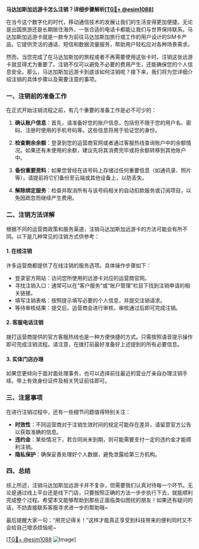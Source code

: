 **马达加斯加远游卡怎么注销？详细步骤解析[[TG💪+ @esim1088](https://t.me/s/esim1088)]**

在当今这个数字化的时代，移动通信技术的发展让我们的生活变得更加便捷。无论是出国旅游还是长期居住海外，一张合适的电话卡都能让我们与世界保持联系。马达加斯加远游卡就是一款专为前往马达加斯加旅行或工作的用户设计的SIM卡产品，它提供灵活的通话、短信和数据流量服务，帮助用户轻松应对各种场景需求。

然而，当您完成了在马达加斯加的旅程或者不再需要使用这张卡时，注销这张远游卡就显得尤为重要了。注销不仅可以避免不必要的费用产生，还能确保您的个人信息安全。那么，马达加斯加远游卡到底该如何注销呢？接下来，我们将为您详细介绍注销的具体步骤以及需要注意的事项。

### 一、注销前的准备工作

在正式开始注销流程之前，有几个重要的准备工作是必不可少的：

1. **确认账户信息**：首先，请准备好您的账户信息，包括但不限于您的用户名、密码、注册时使用的手机号码等。这些信息将用于验证您的身份。
   
2. **检查剩余余额**：登录到您的运营商官网或者通过客服热线查询账户中的余额情况。如果还有未使用的余额，建议先将其消费完毕或将余额转移到其他账户中。

3. **备份重要资料**：如果您曾经在该号码上存储过任何重要信息（如通讯录、照片等），请提前将它们备份至云端或其他设备上，以防丢失。

4. **解除绑定服务**：检查并取消所有与该号码相关的自动扣款服务或订阅项目，以免因疏忽而继续产生费用。

### 二、注销方法详解

根据不同的运营商政策和服务渠道，注销马达加斯加远游卡的方法可能会有所不同。以下是几种常见的注销方式供参考：

#### 1. 在线注销

许多运营商都提供了在线注销的服务选项。具体操作步骤如下：

- 登录官方网站：访问您所使用的远游卡对应的运营商官网。
- 寻找注销入口：通常可以在“客户服务”或“账户管理”栏目下找到注销申请的相关链接。
- 填写注销表格：按照提示填写必要的个人信息，并提交注销请求。
- 等待审核结果：提交后，运营商会进行审核，审核通过后即可完成注销。

#### 2. 客服电话注销

拨打运营商提供的官方客服热线也是一种方便快捷的方式。只需按照语音提示操作即可完成注销流程。请注意，在拨打前最好准备好上述提到的所有必要信息。

#### 3. 实体门店办理

如果您更倾向于面对面处理事务，也可以选择前往最近的营业厅亲自办理注销手续。带上有效身份证件及相关凭证前往即可。

### 三、注意事项

在进行注销过程中，还有一些细节问题值得特别关注：

- **时效性**：不同运营商对于注销生效时间的规定可能存在差异，请留意官方公告以获取准确的信息。
- **违约金**：某些情况下，若合同尚未到期，则可能需要支付一定的违约金才能顺利注销。
- **隐私保护**：确保妥善处理好个人数据，避免泄露给第三方机构。

### 四、总结

综上所述，注销马达加斯加远游卡并不复杂，但需要我们认真对待每一个环节。无论是通过线上平台还是线下门店，只要按照正确的方法一步步执行下去，就能顺利完成整个过程。希望本文能够帮助到那些正面临类似困扰的朋友！如果还有疑问的话，不妨直接联系客服寻求进一步的帮助哦~

最后提醒大家一句：“用完记得关！”这样才能真正享受到科技带来的便利同时又不会给自己增添烦恼呢~ 

[[TG💪+ @esim1088](https://t.me/s/esim1088) ![Image](https://i.postimg.cc/4NQfJmqS/Snipaste-2025-05-13-00-14-12.png)]